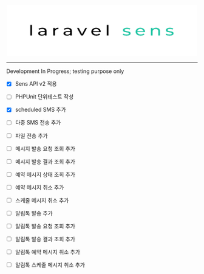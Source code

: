 <p align="center">
  <img alt="logo" src="https://github.com/HyungJu/laravel-sens/blob/v2/sens.png" width="500" >
</p>

______

Development In Progress; testing purpose only

- [x] Sens API v2 적용 
- [ ] PHPUnit 단위테스트 작성
- [x] scheduled SMS 추가
- [ ] 다중 SMS 전송 추가
- [ ] 파일 전송 추가
- [ ] 메시지 발송 요청 조회 추가
- [ ] 메시지 발송 결과 조회 추가
- [ ] 예약 메시지 상태 조회 추가
- [ ] 예약 메시지 취소 추가
- [ ] 스케줄 메시지 취소 추가

- [ ] 알림톡 발송 추가
- [ ] 알림톡 발송 요청 조회 추가
- [ ] 알림톡 발송 결과 조회 추가
- [ ] 알림톡 예약 메시지 취소 추가
- [ ] 알림톡 스케줄 메시지 취소 추가


